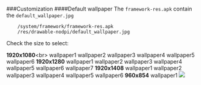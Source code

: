 ###Customization
####Default wallpaper
The ```framework-res.apk``` contain the ```default_wallpaper.jpg```
```text
    /system/framework/framework-res.apk
    /res/drawable-nodpi/default_wallpaper.jpg
```
Check the size to select:

**1920x1080**<br\>
wallpaper1
wallpaper2
wallpaper3
wallpaper4
wallpaper5
wallpaper6
**1920x1280**
wallpaper1
wallpaper2
wallpaper3
wallpaper4
wallpaper5
wallpaper6
wallpaper7
**1920x1408**
wallpaper1
wallpaper2
wallpaper3
wallpaper4
wallpaper5
wallpaper6
**960x854**
wallpaper1
![](/android-doc-odm/res/wallpapers/960x854/wallpaper1.jpg)